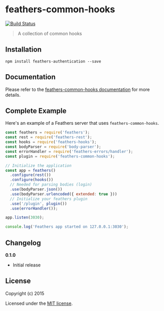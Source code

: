 # feathers-common-hooks

[![Build Status](https://travis-ci.org/feathersjs/feathers-common-hooks.png?branch=master)](https://travis-ci.org/feathersjs/feathers-common-hooks)

> A collection of common hooks

## Installation

```
npm install feathers-authentication --save
```

## Documentation

Please refer to the [feathers-common-hooks documentation](http://docs.feathersjs.com/) for more details.

## Complete Example

Here's an example of a Feathers server that uses `feathers-common-hooks`. 

```js
const feathers = require('feathers');
const rest = require('feathers-rest');
const hooks = require('feathers-hooks');
const bodyParser = require('body-parser');
const errorHandler = require('feathers-errors/handler');
const plugin = require('feathers-common-hooks');

// Initialize the application
const app = feathers()
  .configure(rest())
  .configure(hooks())
  // Needed for parsing bodies (login)
  .use(bodyParser.json())
  .use(bodyParser.urlencoded({ extended: true }))
  // Initialize your feathers plugin
  .use('/plugin', plugin())
  .use(errorHandler());

app.listen(3030);

console.log('Feathers app started on 127.0.0.1:3030');
```


## Changelog

__0.1.0__

- Initial release

## License

Copyright (c) 2015

Licensed under the [MIT license](LICENSE).

